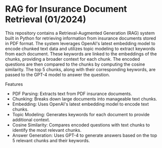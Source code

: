 # RAG for Insurance Document Retrieval (01/2024)
This repository contains a Retrieval-Augmented Generation (RAG) system built in Python for retrieving information from insurance documents stored in PDF format. The system leverages OpenAI's latest embedding model to encode chunked text data and utilizes topic modeling to extract keywords from each document. These keywords are linked to the embeddings of the chunks, providing a broader context for each chunk. The encoded questions are then compared to the chunks by computing the cosine similarity. The top 5 chunks, along with their corresponding keywords, are passed to the GPT-4 model to answer the question.

Features
- PDF Parsing: Extracts text from PDF insurance documents.
- Chunking: Breaks down large documents into manageable text chunks.
- Embedding: Uses OpenAI's latest embedding model to encode text chunks.
- Topic Modeling: Generates keywords for each document to provide additional context.
- Cosine Similarity: Compares encoded questions with text chunks to identify the most relevant chunks.
- Answer Generation: Uses GPT-4 to generate answers based on the top 5 relevant chunks and their keywords.
